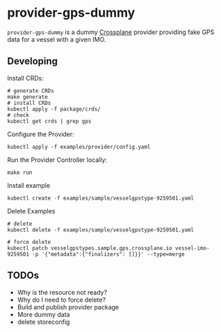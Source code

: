 # provider-gps-dummy

`provider-gps-dummy` is a dummy [Crossplane](https://crossplane.io/) provider providing fake GPS data for a vessel with a given IMO.

## Developing

Install CRDs:
```
# generate CRDs
make generate
# install CRDs
kubectl apply -f package/crds/
# check
kubectl get crds | grep gps
```

Configure the Provider:
```
kubectl apply -f examples/provider/config.yaml
```

Run the Provider Controller locally:
```
make run
```

Install example
```
kubectl create -f examples/sample/vesselgpstype-9259501.yaml
```

Delete Examples
```
# delete
kubectl delete -f examples/sample/vesselgpstype-9259501.yaml

# force delete
kubectl patch vesselgpstypes.sample.gps.crossplane.io vessel-imo-9259501 -p '{"metadata":{"finalizers": []}}' --type=merge
```

## TODOs
* Why is the resource not ready?
* Why do I need to force delete?
* Build and publish provider package
* More dummy data
* delete storeconfig